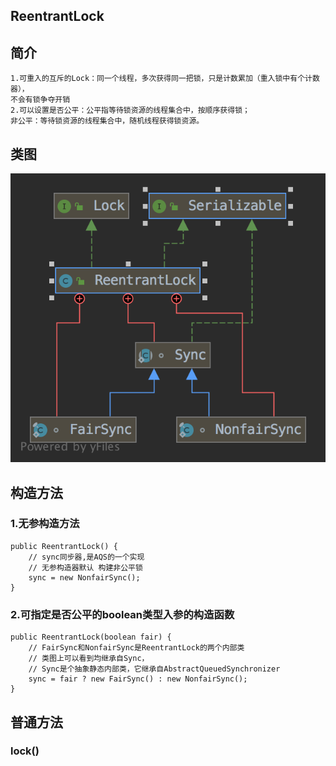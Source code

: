 ## ReentrantLock
## 简介
    1.可重入的互斥的Lock：同一个线程，多次获得同一把锁，只是计数累加（重入锁中有个计数器），
    不会有锁争夺开销
    2.可以设置是否公平：公平指等待锁资源的线程集合中，按顺序获得锁；
    非公平：等待锁资源的线程集合中，随机线程获得锁资源。
## 类图
![Aaron Swartz](images/ReentrantLock.png)

## 构造方法
### 1.无参构造方法
    public ReentrantLock() {
        // sync同步器,是AQS的一个实现
        // 无参构造器默认 构建非公平锁
        sync = new NonfairSync();
    }
### 2.可指定是否公平的boolean类型入参的构造函数
    public ReentrantLock(boolean fair) {
        // FairSync和NonfairSync是ReentrantLock的两个内部类
        // 类图上可以看到均继承自Sync，
        // Sync是个抽象静态内部类，它继承自AbstractQueuedSynchronizer
        sync = fair ? new FairSync() : new NonfairSync();
    }
    
    

## 普通方法
### lock()
    


    
